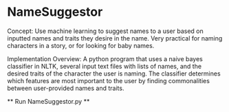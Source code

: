 # NameSuggestor
Concept: Use machine learning to suggest names to a user based on inputted names 
and traits they desire in the name. Very practical for naming characters in a 
story, or for looking for baby names.

Implementation Overview: A python program that uses a naive bayes classifier in 
NLTK, several input text files with lists of names, and the desired traits of 
the character the user is naming. The classifier determines which features are 
most important to the user by finding commonalities between user-provided names 
and traits.

** Run NameSuggestor.py **